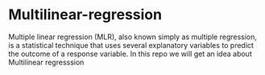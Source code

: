 # Multilinear-regression
Multiple linear regression (MLR), also known simply as multiple regression, is a statistical technique that uses several explanatory variables to predict the outcome of a response variable. In this repo we will get an idea about Multilinear regresssion
